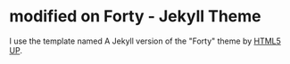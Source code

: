 # modified on Forty - Jekyll Theme

I use the template named A Jekyll version of the "Forty" theme by [HTML5 UP](https://html5up.net/).

